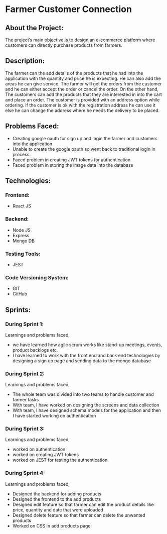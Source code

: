 # Farmer Customer Connection
## About the Project:
The project’s main objective is to design an e-commerce platform where customers can directly purchase products from farmers.

## Description:
The farmer can the add details of the products that he had into the application with the quantity and price he is expecting. He can also add the areas he can give service. The farmer will get the orders from the customer and he can either accept the order or cancel the order. 
	On the other hand, The customers can add the products that they are interested in into the cart and place an order. The customer is provided with an address option while ordering. If the customer is ok with the registration address he can use it else he can change the address where he needs the delivery to be placed.
	
## Problems Faced:
* Creating google oauth for sign up and login the farmer and customers into the application
* Unable to create the google oauth so went back to traditional login in process.
* Faced problem in creating JWT tokens for authentication
* Faced problem in storing the image data into the database

## Technologies:
### Frontend:
* React JS

### Backend:
* Node JS 
* Express 
* Mongo DB

### Testing Tools:
* JEST

### Code Versioning System:
* GIT 
* GitHub

## Sprints:
### During Sprint 1:
Learnings and problems faced,
* we have learned how agile scrum works like stand-up meetings, events, product backlogs etc. 
* I have learned to work with the front end and back end technologies by designing a sign up page and sending data to the mongo database


### During Sprint 2:
Learnings and problems faced,
* The whole team was divided into two teams to handle customer and farmer tasks
* With team, I have worked on designing the screens and data collection
* With team, I have designed schema models for the application and then I have started working on authentication


### During Sprint 3:
Learnings and problems faced,
* worked on authentication 
* worked on creating JWT tokens
* worked on JEST for testing the authentication.


### During Sprint 4:
Learnings and problems faced,
* Designed the backend for adding products 
* Designed the frontend to the add products
* Designed edit feature so that farmer can edit the product details like price, quantity and date that were uploaded
* Designed delete feature so that farmer can delete the unwanted products
* Worked on CSS in add products page
